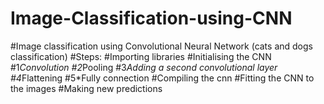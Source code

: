 # Image-Classification-using-CNN
#Image classification using Convolutional Neural Network (cats and dogs classification)
#Steps:
#Importing libraries
#Initialising the CNN
#1*Convolution
#2*Pooling
#3*Adding a second convolutional layer
#4*Flattening
#5*Fully connection
#Compiling the cnn
#Fitting the CNN to the images
#Making new predictions
